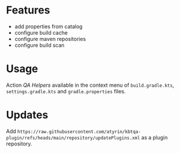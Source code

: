 # Features

* add properties from catalog
* configure build cache
* configure maven repositories
* configure build scan

# Usage

Action _QA Helpers_ available in the context menu of `build.gradle.kts`, `settings.gradle.kts` and `gradle.properties` files.

# Updates

Add `https://raw.githubusercontent.com/atyrin/kbtqa-plugin/refs/heads/main/repository/updatePlugins.xml` as a plugin repository.
